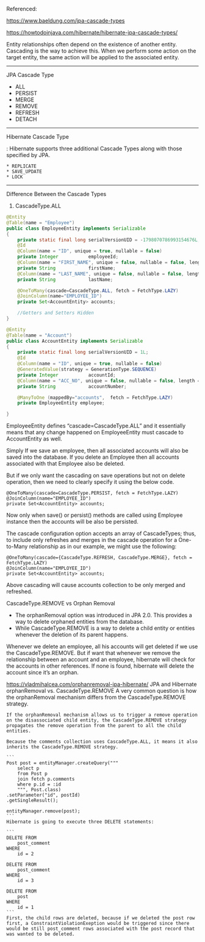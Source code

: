 Referenced:

https://www.baeldung.com/jpa-cascade-types

https://howtodoinjava.com/hibernate/hibernate-jpa-cascade-types/


Entity relationships often depend on the existence of another entity.
Cascading is the way to achieve this. When we perform some action on the target entity, the same action will be applied to the associated entity.

---
JPA Cascade Type
* ALL
* PERSIST
* MERGE
* REMOVE
* REFRESH
* DETACH
---


 Hibernate Cascade Type

: Hibernate supports three additional Cascade Types along with those specified by JPA.

    * REPLICATE
    * SAVE_UPDATE
    * LOCK
---
Difference Between the Cascade Types
1. CascadeType.ALL


```EmployeeEntity.java
@Entity
@Table(name = "Employee")
public class EmployeeEntity implements Serializable
{
	private static final long serialVersionUID = -1798070786993154676L;
	@Id
	@Column(name = "ID", unique = true, nullable = false)
	private Integer           employeeId;
	@Column(name = "FIRST_NAME", unique = false, nullable = false, length = 100)
	private String            firstName;
	@Column(name = "LAST_NAME", unique = false, nullable = false, length = 100)
	private String            lastName;

	@OneToMany(cascade=CascadeType.ALL, fetch = FetchType.LAZY)
	@JoinColumn(name="EMPLOYEE_ID")
	private Set<AccountEntity> accounts;

	//Getters and Setters Hidden
}
```

```AccountEntity.java
@Entity
@Table(name = "Account")
public class AccountEntity implements Serializable
{
	private static final long serialVersionUID = 1L;
	@Id
	@Column(name = "ID", unique = true, nullable = false)
	@GeneratedValue(strategy = GenerationType.SEQUENCE)
	private Integer           accountId;
	@Column(name = "ACC_NO", unique = false, nullable = false, length = 100)
	private String            accountNumber;

	@ManyToOne (mappedBy="accounts",  fetch = FetchType.LAZY)
	private EmployeeEntity employee;

}
```
EmployeeEntity defines “cascade=CascadeType.ALL” and it essentially means that any change happened on EmployeeEntity must cascade to AccountEntity as well.


Simply If we save an employee, then all associated accounts will also be saved into the database. If you delete an Employee then all accounts associated with that Employee also be deleted.


But if we only want the cascading on save operations but not on delete operation, then we need to clearly specify it using the below code.

```
@OneToMany(cascade=CascadeType.PERSIST, fetch = FetchType.LAZY)
@JoinColumn(name="EMPLOYEE_ID")
private Set<AccountEntity> accounts;
```
Now only when save() or persist() methods are called using Employee instance then the accounts will be also be persisted. 


The cascade configuration option accepts an array of CascadeTypes; thus, to include only refreshes and merges in the cascade operation for a One-to-Many relationship as in our example, we might use the following:

```
@OneToMany(cascade={CascadeType.REFRESH, CascadeType.MERGE}, fetch = FetchType.LAZY)
@JoinColumn(name="EMPLOYEE_ID")
private Set<AccountEntity> accounts;
```
Above cascading will cause accounts collection to be only merged and refreshed.



CascadeType.REMOVE vs Orphan Removal
* The orphanRemoval option was introduced in JPA 2.0. This provides a way to delete orphaned entities from the database.
* While CascadeType.REMOVE is a way to delete a child entity or entities whenever the deletion of its parent happens.

Whenever we delete an employee, all his accounts will get deleted if we use the CascadeType.REMOVE. But if want that whenever we remove the relationship between an account and an employee, hibernate will check for the accounts in other references. If none is found, hibernate will delete the account since it’s an orphan.


https://vladmihalcea.com/orphanremoval-jpa-hibernate/
    JPA and Hibernate orphanRemoval vs. CascadeType.REMOVE
    A very common question is how the orphanRemoval mechanism differs from the CascadeType.REMOVE strategy.

    If the orphanRemoval mechanism allows us to trigger a remove operation on the disassociated child entity, the CascadeType.REMOVE strategy propagates the remove operation from the parent to all the child entities.

    Because the comments collection uses CascadeType.ALL, it means it also inherits the CascadeType.REMOVE strategy.

    ```
    Post post = entityManager.createQuery("""
        select p
        from Post p
        join fetch p.comments
        where p.id = :id
        """, Post.class)
    .setParameter("id", postId)
    .getSingleResult();
    
    entityManager.remove(post);
    ```
    Hibernate is going to execute three DELETE statements:

    ```
    DELETE FROM
        post_comment
    WHERE
        id = 2
    
    DELETE FROM
        post_comment
    WHERE
        id = 3
    
    DELETE FROM
        post
    WHERE
        id = 1
    ```
    First, the child rows are deleted, because if we deleted the post row first, a ConstraintViolationExeption would be triggered since there would be still post_comment rows associated with the post record that was wanted to be deleted.


